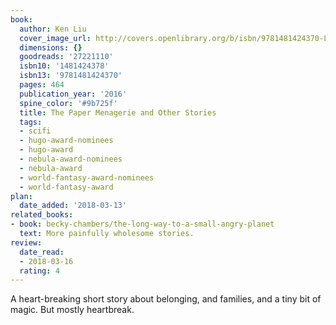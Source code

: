 ```yaml
---
book:
  author: Ken Liu
  cover_image_url: http://covers.openlibrary.org/b/isbn/9781481424370-L.jpg
  dimensions: {}
  goodreads: '27221110'
  isbn10: '1481424378'
  isbn13: '9781481424370'
  pages: 464
  publication_year: '2016'
  spine_color: '#9b725f'
  title: The Paper Menagerie and Other Stories
  tags:
  - scifi
  - hugo-award-nominees
  - hugo-award
  - nebula-award-nominees
  - nebula-award
  - world-fantasy-award-nominees
  - world-fantasy-award
plan:
  date_added: '2018-03-13'
related_books:
- book: becky-chambers/the-long-way-to-a-small-angry-planet
  text: More painfully wholesome stories.
review:
  date_read:
  - 2018-03-16
  rating: 4
---
```


A heart-breaking short story about belonging, and families, and a tiny bit of magic. But mostly heartbreak.
